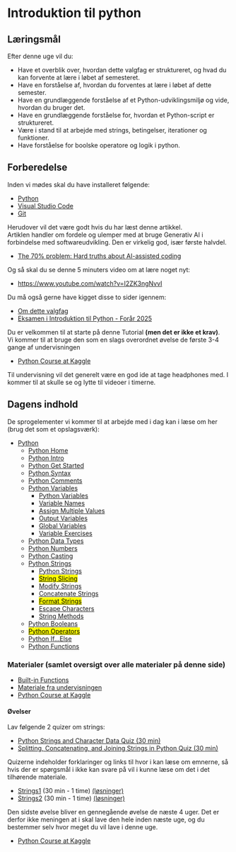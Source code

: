 # Introduktion til python


## Læringsmål

Efter denne uge vil du:

- Have et overblik over, hvordan dette valgfag er struktureret, og hvad du kan forvente at lære i løbet af semesteret.
- Have en forståelse af, hvordan du forventes at lære i løbet af dette semester.
- Have en grundlæggende forståelse af et Python-udviklingsmiljø og vide, hvordan du bruger det.
- Have en grundlæggende forståelse for, hvordan et Python-script er struktureret.
- Være i stand til at arbejde med strings, betingelser, iterationer og funktioner.
- Have forståelse for boolske operatore og logik i python.

## Forberedelse
Inden vi mødes skal du have installeret følgende:    
* [Python](https://www.python.org/downloads/)
* [Visual Studio Code](https://code.visualstudio.com/)
* [Git](https://git-scm.com/downloads)

Herudover vil det være godt hvis du har læst denne artikkel.    
Artiklen handler om fordele og ulemper med at bruge Generativ AI i forbindelse med softwareudvikling. Den er virkelig god, især første halvdel.  

* [The 70% problem: Hard truths about AI-assisted coding](https://addyo.substack.com/p/the-70-problem-hard-truths-about)

Og så skal du se denne 5 minuters video om at lære noget nyt:

* https://www.youtube.com/watch?v=I2ZK3ngNvvI

Du må også gerne have kigget disse to sider igennem:

* [Om dette valgfag](https://github.com/python-elective-kea/IntroPythonSpring2025/blob/main/lessons/about_this_elective.md)
* [Eksamen i Introduktion til Python - Forår 2025](https://github.com/python-elective-kea/IntroPythonSpring2025/blob/main/lessons/exam.md)

Du er velkommen til at starte på denne Tutorial **(men det er ikke et krav)**.    
Vi kommer til at bruge den som en slags overordnet øvelse de første 3-4 gange af undervisningen    
* [Python Course at Kaggle](https://www.kaggle.com/code/colinmorris/hello-python)

Til undervisning vil det generelt være en god ide at tage headphones med. I kommer til at skulle se og lytte til videoer i timerne. 

## Dagens indhold

De sprogelementer vi kommer til at arbejde med i dag kan i læse om her (brug det som et opslagsværk):

- [Python](https://www.w3schools.com/python/default.asp)
  - [Python Home](https://www.w3schools.com/python/default.asp)
  - [Python Intro](https://www.w3schools.com/python/python_intro.asp)
  - [Python Get Started](https://www.w3schools.com/python/python_getstarted.asp)
  - [Python Syntax](https://www.w3schools.com/python/python_syntax.asp)
  - [Python Comments](https://www.w3schools.com/python/python_comments.asp)
  - [Python Variables](https://www.w3schools.com/python/python_variables.asp)
    - [Python Variables](https://www.w3schools.com/python/python_variables.asp)
    - [Variable Names](https://www.w3schools.com/python/python_variables_names.asp)
    - [Assign Multiple Values](https://www.w3schools.com/python/python_variables_multiple.asp)
    - [Output Variables](https://www.w3schools.com/python/python_variables_output.asp)
    - [Global Variables](https://www.w3schools.com/python/python_variables_global.asp)
    - [Variable Exercises](https://www.w3schools.com/python/python_variables_exercises.asp)
  - [Python Data Types](https://www.w3schools.com/python/python_datatypes.asp)
  - [Python Numbers](https://www.w3schools.com/python/python_numbers.asp)
  - [Python Casting](https://www.w3schools.com/python/python_casting.asp)
  - [Python Strings](https://www.w3schools.com/python/python_strings.asp)
    - [Python Strings](https://www.w3schools.com/python/python_strings.asp)
    - [<mark>String Slicing</mark>](https://www.w3schools.com/python/python_strings_slicing.asp)
    - [Modify Strings](https://www.w3schools.com/python/python_strings_modify.asp)
    - [Concatenate Strings](https://www.w3schools.com/python/python_strings_concatenate.asp)
    - [<mark>Format Strings</mark>](https://www.w3schools.com/python/python_strings_format.asp)
    - [Escape Characters](https://www.w3schools.com/python/python_strings_escape.asp)
    - [String Methods](https://www.w3schools.com/python/python_strings_methods.asp)
  - [Python Booleans](https://www.w3schools.com/python/python_booleans.asp)
  - [<mark>Python Operators</mark>](https://www.w3schools.com/python/python_operators.asp)
  - [Python If...Else](https://www.w3schools.com/python/python_conditions.asp)
  - [Python Functions](https://www.w3schools.com/python/python_functions.asp)

### Materialer (samlet oversigt over alle materialer på denne side)

* [Built-in Functions](https://docs.python.org/3/library/functions.html)
* [Materiale fra undervisningen](../exercises/ses1/)
* [Python Course at Kaggle](https://www.kaggle.com/code/colinmorris/hello-python)

#### Øvelser

Lav følgende 2 quizer om strings: 

* [Python Strings and Character Data Quiz (30 min)](https://realpython.com/quizzes/python-strings/)
* [Splitting, Concatenating, and Joining Strings in Python Quiz (30 min)](https://realpython.com/quizzes/python-split-strings/)  

Quizerne indeholder forklaringer og links til hvor i kan læse om emnerne, så hvis der er spørgsmål i ikke kan svare på vil i kunne læse om det i det tilhørende materiale. 

* [Strings1](../exercises/ses1/string1.ipynb) (30 min - 1 time) [(løsninger)](../exercises/ses1/solutions/string1.ipynb)
* [Strings2](../exercises/ses1/string2.ipynb) (30 min - 1 time) [(løsninger)](../exercises/ses1/solutions/string2.ipynb)

Den sidste øvelse bliver en gennegående øvelse de næste 4 uger. Det er derfor ikke meningen at i skal lave den hele inden næste uge, og du bestemmer selv hvor meget du vil lave i denne uge.     

* [Python Course at Kaggle](https://www.kaggle.com/code/colinmorris/hello-python)